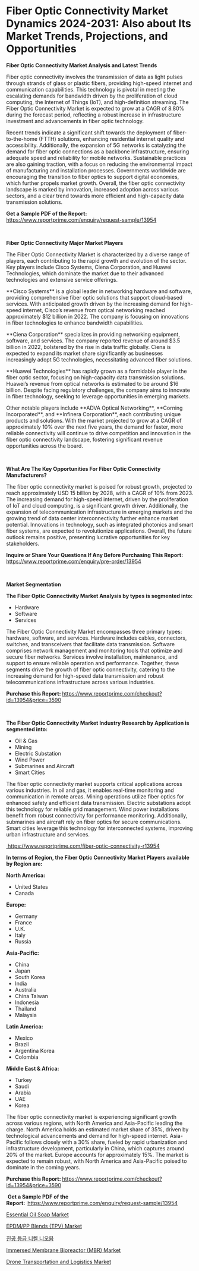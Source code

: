 <p><h1>Fiber Optic Connectivity Market Dynamics 2024-2031: Also about Its Market Trends, Projections, and Opportunities</h1></p><p><strong>Fiber Optic Connectivity Market Analysis and Latest Trends</strong></p>
<p><p>Fiber optic connectivity involves the transmission of data as light pulses through strands of glass or plastic fibers, providing high-speed internet and communication capabilities. This technology is pivotal in meeting the escalating demands for bandwidth driven by the proliferation of cloud computing, the Internet of Things (IoT), and high-definition streaming. The Fiber Optic Connectivity Market is expected to grow at a CAGR of 8.80% during the forecast period, reflecting a robust increase in infrastructure investment and advancements in fiber optic technology.</p><p>Recent trends indicate a significant shift towards the deployment of fiber-to-the-home (FTTH) solutions, enhancing residential internet quality and accessibility. Additionally, the expansion of 5G networks is catalyzing the demand for fiber optic connections as a backbone infrastructure, ensuring adequate speed and reliability for mobile networks. Sustainable practices are also gaining traction, with a focus on reducing the environmental impact of manufacturing and installation processes. Governments worldwide are encouraging the transition to fiber optics to support digital economies, which further propels market growth. Overall, the fiber optic connectivity landscape is marked by innovation, increased adoption across various sectors, and a clear trend towards more efficient and high-capacity data transmission solutions.</p></p>
<p><strong>Get a Sample PDF of the Report:&nbsp;</strong> <a href="https://www.reportprime.com/enquiry/request-sample/13954">https://www.reportprime.com/enquiry/request-sample/13954</a></p>
<p>&nbsp;</p>
<p><strong>Fiber Optic Connectivity Major Market Players</strong></p>
<p><p>The Fiber Optic Connectivity Market is characterized by a diverse range of players, each contributing to the rapid growth and evolution of the sector. Key players include Cisco Systems, Ciena Corporation, and Huawei Technologies, which dominate the market due to their advanced technologies and extensive service offerings.</p><p>**Cisco Systems** is a global leader in networking hardware and software, providing comprehensive fiber optic solutions that support cloud-based services. With anticipated growth driven by the increasing demand for high-speed internet, Cisco’s revenue from optical networking reached approximately $12 billion in 2022. The company is focusing on innovations in fiber technologies to enhance bandwidth capabilities.</p><p>**Ciena Corporation** specializes in providing networking equipment, software, and services. The company reported revenue of around $3.5 billion in 2022, bolstered by the rise in data traffic globally. Ciena is expected to expand its market share significantly as businesses increasingly adopt 5G technologies, necessitating advanced fiber solutions.</p><p>**Huawei Technologies** has rapidly grown as a formidable player in the fiber optic sector, focusing on high-capacity data transmission solutions. Huawei’s revenue from optical networks is estimated to be around $16 billion. Despite facing regulatory challenges, the company aims to innovate in fiber technology, seeking to leverage opportunities in emerging markets.</p><p>Other notable players include **ADVA Optical Networking**, **Corning Incorporated**, and **Infinera Corporation**, each contributing unique products and solutions. With the market projected to grow at a CAGR of approximately 10% over the next five years, the demand for faster, more reliable connectivity will continue to drive competition and innovation in the fiber optic connectivity landscape, fostering significant revenue opportunities across the board.</p></p>
<p>&nbsp;</p>
<p><strong>What Are The Key Opportunities For Fiber Optic Connectivity Manufacturers?</strong></p>
<p><p>The fiber optic connectivity market is poised for robust growth, projected to reach approximately USD 15 billion by 2028, with a CAGR of 10% from 2023. The increasing demand for high-speed internet, driven by the proliferation of IoT and cloud computing, is a significant growth driver. Additionally, the expansion of telecommunication infrastructure in emerging markets and the growing trend of data center interconnectivity further enhance market potential. Innovations in technology, such as integrated photonics and smart fiber systems, are expected to revolutionize applications. Overall, the future outlook remains positive, presenting lucrative opportunities for key stakeholders.</p></p>
<p><strong>Inquire or Share Your Questions If Any Before Purchasing This Report:</strong> <a href="https://www.reportprime.com/enquiry/pre-order/13954">https://www.reportprime.com/enquiry/pre-order/13954</a></p>
<p>&nbsp;</p>
<p><strong>Market Segmentation</strong></p>
<p><strong>The Fiber Optic Connectivity Market Analysis by types is segmented into:</strong></p>
<p><ul><li>Hardware</li><li>Software</li><li>Services</li></ul></p>
<p><p>The Fiber Optic Connectivity Market encompasses three primary types: hardware, software, and services. Hardware includes cables, connectors, switches, and transceivers that facilitate data transmission. Software comprises network management and monitoring tools that optimize and secure fiber networks. Services involve installation, maintenance, and support to ensure reliable operation and performance. Together, these segments drive the growth of fiber optic connectivity, catering to the increasing demand for high-speed data transmission and robust telecommunications infrastructure across various industries.</p></p>
<p><strong>Purchase this Report:&nbsp;</strong><a href="https://www.reportprime.com/checkout?id=13954&price=3590">https://www.reportprime.com/checkout?id=13954&price=3590</a></p>
<p>&nbsp;</p>
<p><strong>The Fiber Optic Connectivity Market Industry Research by Application is segmented into:</strong></p>
<p><ul><li>Oil & Gas</li><li>Mining</li><li>Electric Substation</li><li>Wind Power</li><li>Submarines and Aircraft</li><li>Smart Cities</li></ul></p>
<p><p>The fiber optic connectivity market supports critical applications across various industries. In oil and gas, it enables real-time monitoring and communication in remote areas. Mining operations utilize fiber optics for enhanced safety and efficient data transmission. Electric substations adopt this technology for reliable grid management. Wind power installations benefit from robust connectivity for performance monitoring. Additionally, submarines and aircraft rely on fiber optics for secure communications. Smart cities leverage this technology for interconnected systems, improving urban infrastructure and services.</p></p>
<p><a href="https://www.reportprime.com/fiber-optic-connectivity-r13954">&nbsp;https://www.reportprime.com/fiber-optic-connectivity-r13954</a></p>
<p><strong>In terms of Region, the Fiber Optic Connectivity Market Players available by Region are:</strong></p>
<p>
    <p> <strong> North America: </strong>
        <ul>
            <li>United States</li>
            <li>Canada</li>
        </ul>
        </p> 
    <p> <strong> Europe: </strong>
        <ul>
            <li>Germany</li>
            <li>France</li>
            <li>U.K.</li>
            <li>Italy</li>
            <li>Russia</li>
        </ul>
        </p> 
    <p> <strong> Asia-Pacific: </strong>
        <ul>
            <li>China</li>
            <li>Japan</li>
            <li>South Korea</li>
            <li>India</li>
            <li>Australia</li>
            <li>China Taiwan</li>
            <li>Indonesia</li>
            <li>Thailand</li>
            <li>Malaysia</li>
        </ul>
        </p> 
    <p> <strong> Latin America: </strong>
        <ul>
            <li>Mexico</li>
            <li>Brazil</li>
            <li>Argentina Korea</li>
            <li>Colombia</li>
        </ul>
        </p> 
    <p> <strong> Middle East & Africa: </strong>
        <ul>
            <li>Turkey</li>
            <li>Saudi</li>
            <li>Arabia</li>
            <li>UAE</li>
            <li>Korea</li>
        </ul>
    </p>
    </p>
<p><p>The fiber optic connectivity market is experiencing significant growth across various regions, with North America and Asia-Pacific leading the charge. North America holds an estimated market share of 35%, driven by technological advancements and demand for high-speed internet. Asia-Pacific follows closely with a 30% share, fueled by rapid urbanization and infrastructure development, particularly in China, which captures around 20% of the market. Europe accounts for approximately 15%. The market is expected to remain robust, with North America and Asia-Pacific poised to dominate in the coming years.</p></p>
<p><strong>Purchase this Report: </strong><a href="https://www.reportprime.com/checkout?id=13954&price=3590">https://www.reportprime.com/checkout?id=13954&price=3590</a></p>
<p>&nbsp;<strong>Get a Sample PDF of the Report:&nbsp;&nbsp;</strong><a href="https://www.reportprime.com/enquiry/request-sample/13954">https://www.reportprime.com/enquiry/request-sample/13954</a></p>
<p><strong></strong></p>
<p><p><a href="https://www.linkedin.com/pulse/exploring-essential-oil-soap-market-dynamics-revenue-analysis-5cn6f?trackingId=QocCAvd2TlKdbZzeVymFjQ%3D%3D">Essential Oil Soap Market</a></p><p><a href="https://issuu.com/reportprime-2/docs/epdmpp-blends-tpv-market-size-2030._a3ae9c87909164">EPDM/PP Blends (TPV) Market</a></p><p><a href="https://medium.com/@iansanftyord09878/%EC%84%B8%EA%B3%84-vacuum-grade-nickel-niobium-market-%EC%9D%80-2024%EC%97%90%EC%84%9C-2031%EB%A1%9C-%EC%97%B0%ED%8F%89%EA%B7%A0-%EC%A6%9D%EA%B0%80%EC%9C%A8%EC%9D%84-%EB%B3%B4%EC%9D%BC-%EA%B2%83%EC%9C%BC%EB%A1%9C-%EC%98%88%EC%83%81%EB%90%A9%EB%8B%88%EB%8B%A4-a3688efd4741">진공 등급 니켈 니오븀</a></p><p><a href="https://medium.com/@sac-m/the-comprehensive-immersed-membrane-bioreactor-mbr-market-research-report-is-essential-for-7d22fcb80e14">Immersed Membrane Bioreactor (MBR) Market</a></p><p><a href="https://github.com/WillowBruen/Market-Research-Report-List-1/blob/main/drone-transportation-and-logistics-market.md">Drone Transportation and Logistics Market</a></p></p>